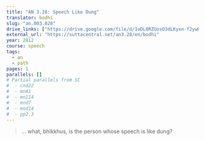 ```yaml
---
title: "AN 3.28: Speech Like Dung"
translator: bodhi
slug: "an.003.028"
drive_links: ["https://drive.google.com/file/d/1oDL8RZUosO3dLKyxn-f2ywHz23BYTIsk/view?usp=drivesdk"]
external_url: "https://suttacentral.net/an3.28/en/bodhi"
year: 2012
course: speech
tags:
  - an
  - path
pages: 1
parallels: []
# Partial parallels from SC
#  - cnd22
#  - mn41
#  - mn114
#  - mnd7
#  - mnd14
#  - pp2.3
---
```


> … what, bhikkhus, is the person whose speech is like dung?

<!---->
